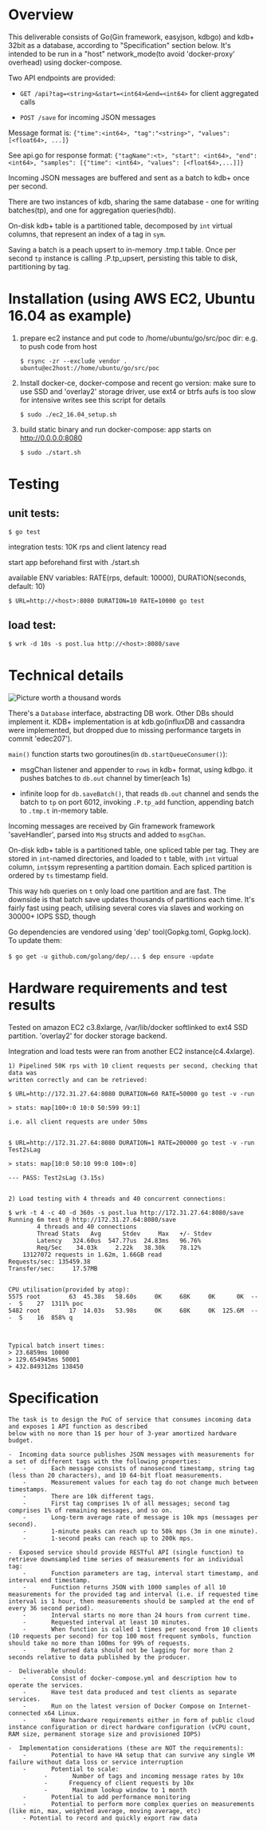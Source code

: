 # Overview

This deliverable consists of Go(Gin framework, easyjson, kdbgo) and kdb+ 32bit
as a database, according to "Specification" section below. It's intended to be run
in a "host" network_mode(to avoid 'docker-proxy' overhead) using docker-compose. 

Two API endpoints are provided:

- `GET /api?tag=<string>&start=<int64>&end=<int64>` for client aggregated calls

- `POST /save` for incoming JSON messages

Message format is: `{"time":<int64>, "tag":"<string>", "values":[<float64>, ...]}`

See api.go for response format: `{"tagName":<t>, "start": <int64>, "end": <int64>,
 "samples": [{"time": <int64>, "values": [<float64>,...]]}`

Incoming JSON messages are buffered and sent as a batch to kdb+ once per second.

There are two instances of kdb, sharing the same database - one for writing batches(tp),
and one for aggregation queries(hdb).

On-disk kdb+ table is a partitioned table, decomposed by `int` virtual columns, that
represent an index of a tag in `sym`.

Saving a batch is a peach upsert to in-memory .tmp.t table. Once per second `tp` instance
is calling .P.tp_upsert, persisting this table to disk, partitioning by tag.



# Installation (using AWS EC2, Ubuntu 16.04 as example)
1. prepare ec2 instance and put code to /home/ubuntu/go/src/poc dir:
e.g. to push code from host

	`$ rsync -zr --exclude vendor . ubuntu@ec2host://home/ubuntu/go/src/poc`

2. Install docker-ce, docker-compose and recent go version:
make sure to use SSD and 'overlay2' storage driver, use ext4 or btrfs
aufs is too slow for intensive writes
see this script for details

	`$ sudo ./ec2_16.04_setup.sh`


3. build static binary and run docker-compose:
app starts on http://0.0.0.0:8080

	`$ sudo ./start.sh`


# Testing
## unit tests:

`$ go test`

integration tests: 10K rps and client latency read

start app beforehand first with ./start.sh

available ENV variables: RATE(rps, default: 10000), DURATION(seconds, default: 10)

`$ URL=http://<host>:8080 DURATION=10 RATE=10000 go test`

## load test:

`$ wrk -d 10s -s post.lua http://<host>:8080/save`


# Technical details
![Picture worth a thousand words](overview.jpg)

There's a `Database` interface, abstracting DB work. Other DBs should implement it.
KDB+ implementation is at kdb.go(influxDB and cassandra were implemented,
but dropped due to missing performance targets in commit 'edec207').

`main()` function starts two goroutines(in `db.startQueueConsumer()`):

- msgChan listener and appender to `rows` in kdb+ format, using kdbgo. it pushes batches 
   to `db.out` channel by timer(each 1s)

- infinite loop for `db.saveBatch()`, that reads `db.out` channel and sends the batch
   to `tp` on port 6012, invoking `.P.tp_add` function, appending batch to `.tmp.t` in-memory
   table.

Incoming messages are received by Gin framework framework 'saveHandler', parsed into
`Msg` structs and added to `msgChan`.

On-disk kdb+ table is a partitioned table, one spliced table per tag. They are stored
in `int`-named directories, and loaded to `t` table, with `int` virtual column, `int$`sym
representing a partition domain. Each spliced partition is ordered by `ts` timestamp field.

This way `hdb` queries on `t` only load one partition and are fast. The downside is that
batch save updates thousands of partitions each time. It's fairly fast using peach, utilising
several cores via slaves and working on 30000+ IOPS SSD, though 


Go dependencies are vendored using 'dep' tool(Gopkg.toml, Gopkg.lock). To update them:

`$ go get -u github.com/golang/dep/...`
`$ dep ensure -update`



# Hardware requirements and test results
Tested on amazon EC2 c3.8xlarge, /var/lib/docker softlinked to ext4 SSD partition.
'overlay2' for docker storage backend.

Integration and load tests were ran from another EC2 instance(c4.4xlarge).

```
1) Pipelined 50K rps with 10 client requests per second, checking that data was
written correctly and can be retrieved:

$ URL=http://172.31.27.64:8080 DURATION=60 RATE=50000 go test -v -run

> stats: map[100+:0 10:0 50:599 99:1]

i.e. all client requests are under 50ms


$ URL=http://172.31.27.64:8080 DURATION=1 RATE=200000 go test -v -run Test2sLag

> stats: map[10:0 50:10 99:0 100+:0]

--- PASS: Test2sLag (3.15s)


2) Load testing with 4 threads and 40 concurrent connections:

$ wrk -t 4 -c 40 -d 360s -s post.lua http://172.31.27.64:8080/save
Running 6m test @ http://172.31.27.64:8080/save
		4 threads and 40 connections
		Thread Stats   Avg      Stdev     Max   +/- Stdev
		Latency   324.60us  547.77us  24.83ms   96.76%
		Req/Sec    34.03k     2.22k   38.30k    78.12%
	13127072 requests in 1.62m, 1.66GB read
Requests/sec: 135459.38
Transfer/sec:     17.57MB


CPU utilisation(provided by atop):
5575 root        63  45.38s   58.60s     0K     68K     0K      0K  --   -  S    27  1311% poc
5482 root        17  14.03s   53.98s     0K     68K     0K  125.6M  --   -  S    16  858% q



Typical batch insert times:
> 23.6859ms 10000
> 129.654945ms 50001
> 432.849312ms 138450
```




# Specification
```
The task is to design the PoC of service that consumes incoming data and exposes 1 API function as described
below with no more than 1$ per hour of 3-year amortized hardware budget.

-  Incoming data source publishes JSON messages with measurements for a set of different tags with the following properties:
	-       Each message consists of nanosecond timestamp, string tag (less than 20 characters), and 10 64-bit float measurements.
	-       Measurement values for each tag do not change much between timestamps.
	-       There are 10k different tags.
	-       First tag comprises 1% of all messages; second tag comprises 1% of remaining messages, and so on.
	-       Long-term average rate of message is 10k mps (messages per second).
	-       1-minute peaks can reach up to 50k mps (3m in one minute).
	-       1-second peaks can reach up to 200k mps.

-  Exposed service should provide RESTful API (single function) to retrieve downsampled time series of measurements for an individual tag:
	-       Function parameters are tag, interval start timestamp, and interval end timestamp.
	-       Function returns JSON with 1000 samples of all 10 measurements for the provided tag and interval (i.e. if requested time interval is 1 hour, then measurements should be sampled at the end of every 36 second period).
	-       Interval starts no more than 24 hours from current time.
	-       Requested interval at least 10 minutes.
	-       When function is called 1 times per second from 10 clients (10 requests per second) for top 100 most frequent symbols, function should take no more than 100ms for 99% of requests.
	-       Returned data should not be lagging for more than 2 seconds relative to data published by the producer.

-  Deliverable should:
	-       Consist of docker-compose.yml and description how to operate the services.
	-       Have test data produced and test clients as separate services.
	-       Run on the latest version of Docker Compose on Internet-connected x64 Linux.
	-       Have hardware requirements either in form of public cloud instance configuration or direct hardware configuration (vCPU count, RAM size, permanent storage size and provisioned IOPS)

-  Implementation considerations (these are NOT the requirements):
	-       Potential to have HA setup that can survive any single VM failure without data loss or service interruption
	-       Potential to scale:
          -       Number of tags and incoming message rates by 10x
          -      Frequency of client requests by 10x
          -       Maximum lookup window to 1 month
	-       Potential to add performance monitoring
	-       Potential to perform more complex queries on measurements (like min, max, weighted average, moving average, etc)
	- Potential to record and quickly export raw data
```
